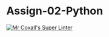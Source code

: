 # Assign-02-Python
[![Mr Coxall's Super Linter](https://github.com/ICS3U-Programming-Adwok-k/Assign-02-Python/workflows/Mr%20Coxall's%20Super%20Linter/badge.svg)](https://github.com/ICS3U-Programming-Adwok-k/Assign-02-Python/actions/)
